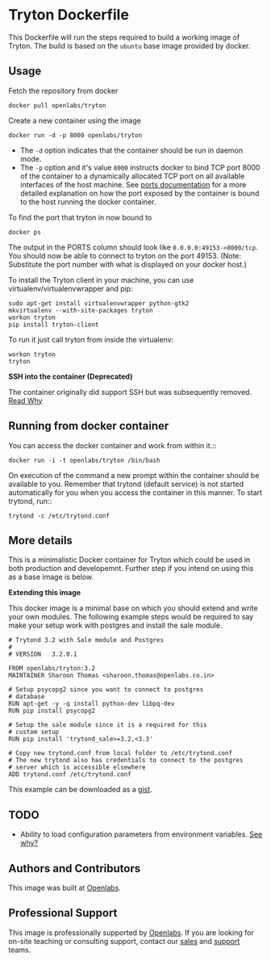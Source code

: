 # Tryton Dockerfile

This Dockerfile will run the steps required to build a working image of
Tryton. The build is based on the `ubuntu` base image provided by docker.

## Usage

Fetch the repository from docker

    docker pull openlabs/tryton

Create a new container using the image

    docker run -d -p 8000 openlabs/tryton

* The `-d` option indicates that the container should be run in daemon
  mode.
* The `-p` option and it's value `8000` instructs docker to bind TCP port 8000
  of the container to a dynamically allocated TCP port on all available
  interfaces of the host machine.
  See [ports documentation](http://docs.docker.io/use/port_redirection/#port-redirection)
  for a more detailed explanation on how the port exposed by the container is
  bound to the host running the docker container.

To find the port that tryton in now bound to

    docker ps

The output in the PORTS column should look like `0.0.0.0:49153->8000/tcp`.
You should now be able to connect to tryton on the port 49153. (Note:
Substitute the port number with what is displayed on your docker host.)

To install the Tryton client in your machine, you can use virtualenv/virtualenvwrapper and pip:
```
sudo apt-get install virtualenvwrapper python-gtk2
mkvirtualenv --with-site-packages tryton
workon tryton
pip install tryton-client
```

To run it just call tryton from inside the virtualenv:
```
workon tryton
tryton
```

**SSH into the container (Deprecated)**

The container originally did support SSH but was subsequently removed.
[Read Why](http://blog.docker.com/2014/06/why-you-dont-need-to-run-sshd-in-docker/)

## Running from docker container

You can access the docker container and work from within it.::

    docker run -i -t openlabs/tryton /bin/bash

On execution of the command a new prompt within the container should be
available to you. Remember that trytond (default service) is not started
automatically for you when you access the container in this manner. To
start trytond, run::

    trytond -c /etc/trytond.conf

## More details

This is a minimalistic Docker container for Tryton which could be used in
both production and developemnt. Further step if you intend on using this
as a base image is below.

**Extending this image**

This docker image is a minimal base on which you should extend and write
your own modules. The following example steps would be required to say
make your setup work with postgres and install the sale module.


    # Trytond 3.2 with Sale module and Postgres
    #
    # VERSION	3.2.0.1

    FROM openlabs/tryton:3.2
    MAINTAINER Sharoon Thomas <sharoon.thomas@openlabs.co.in>

    # Setup psycopg2 since you want to connect to postgres
    # database
    RUN apt-get -y -q install python-dev libpq-dev
    RUN pip install psycopg2

    # Setup the sale module since it is a required for this
    # custom setup
    RUN pip install 'trytond_sale>=3.2,<3.3'

    # Copy new trytond.conf from local folder to /etc/trytond.conf
    # The new trytond also has credentials to connect to the postgres
    # server which is accessible elsewhere
    ADD trytond.conf /etc/trytond.conf

This example can be downloaded as a [gist](https://gist.github.com/sharoonthomas/a75cf7b02173fa3556cf).

## TODO

* Ability to load configuration parameters from environment variables.
  [See why?](http://12factor.net/config)

## Authors and Contributors

This image was built at [Openlabs](http://www.openlabs.co.in).

## Professional Support

This image is professionally supported by [Openlabs](http://www.openlabs.co.in).
If you are looking for on-site teaching or consulting support, contact our
[sales](mailto:sales@openlabs.co.in) and [support](mailto:support@openlabs.co.in) teams.
